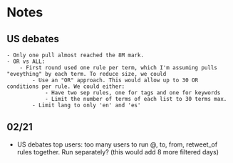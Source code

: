 #  Notes

## US debates
	- Only one pull almost reached the 8M mark.
	- OR vs ALL:
		- First round used one rule per term, which I'm assuming pulls "eveything" by each term. To reduce size, we could
			- Use an "OR" approach. This would allow up to 30 OR conditions per rule. We could either:
				- Have two sep rules, one for tags and one for keywords
				- Limit the number of terms of each list to 30 terms max.
			- Limit lang to only 'en' and 'es'

## 02/21

- US debates top users: too many users to run @, to, from, retweet_of rules together. Run separately? (this would add 8 more filtered days)







